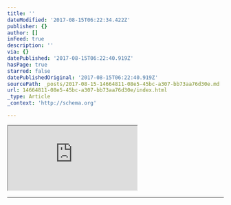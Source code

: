 ```yaml
---
title: ''
dateModified: '2017-08-15T06:22:34.422Z'
publisher: {}
author: []
inFeed: true
description: ''
via: {}
datePublished: '2017-08-15T06:22:40.919Z'
hasPage: true
starred: false
datePublishedOriginal: '2017-08-15T06:22:40.919Z'
sourcePath: _posts/2017-08-15-14664811-08e5-45bc-a307-bb73aa76d30e.md
url: 14664811-08e5-45bc-a307-bb73aa76d30e/index.html
_type: Article
_context: 'http://schema.org'

---
```

<iframe src="https://the-grid.github.io/ed-userhtml/?g=eJxlUE1LAzEUvPdXhBziSbOlVmHtU7AI_oDeJU1eNoEkT96mLfvvXamuuzjH-WCGWYkf7KJnk3ElJvRsQYZaP_tWaxtM6TCl4c5S1pfoOqz6vH4xpxoAs4lJeaYMr4e9qgRvh3eVkb9T9SM6MG6Dm3u7PXrjlXGOse9BmUynUmGtGP0_l6VEDE1j_WMjZ7PG7rFSPjQLNmDsQgW5XdI2mbFITuvnWm-ZUoqlA1loIdQhIUg6I_tEl9uhFSE6h-VJHIkdcisKFfyLPM_Ce1NuqkhknLi-NGk7fb341_0FfaFqUw" height="NaN" style=""></iframe>

---